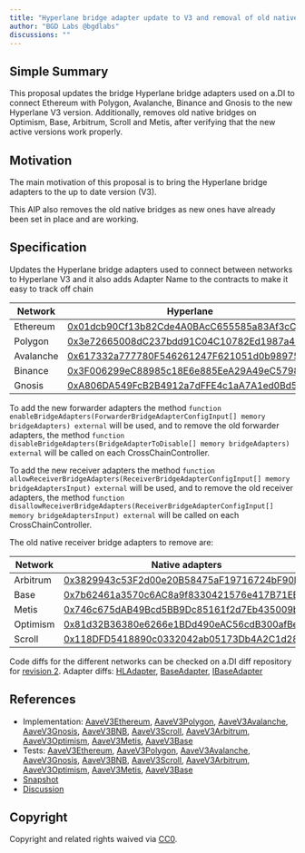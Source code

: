 ```yaml
---
title: "Hyperlane bridge adapter update to V3 and removal of old native bridge adapters"
author: "BGD Labs @bgdlabs"
discussions: ""
---
```


## Simple Summary

This proposal updates the bridge Hyperlane bridge adapters used on a.DI to connect Ethereum with Polygon, Avalanche, Binance and Gnosis to the new
Hyperlane V3 version.
Additionally, removes old native bridges on Optimism, Base, Arbitrum, Scroll and Metis, after verifying that the new active versions work properly.

## Motivation

The main motivation of this proposal is to bring the Hyperlane bridge adapters to the up to date version (V3).

This AIP also removes the old native bridges as new ones have already been set in place and are working.

## Specification

Updates the Hyperlane bridge adapters used to connect between networks to Hyperlane V3 and it also adds Adapter Name to the contracts
to make it easy to track off chain

| Network   | Hyperlane                                                                                                                |
| --------- | ------------------------------------------------------------------------------------------------------------------------ |
| Ethereum  | [0x01dcb90Cf13b82Cde4A0BAcC655585a83Af3cCC1](https://etherscan.io/address/0x01dcb90Cf13b82Cde4A0BAcC655585a83Af3cCC1)    |
| Polygon   | [0x3e72665008dC237bdd91C04C10782Ed1987a4019](https://polygonscan.com/address/0x3e72665008dC237bdd91C04C10782Ed1987a4019) |
| Avalanche | [0x617332a777780F546261247F621051d0b98975Eb](https://snowscan.xyz/address/0x617332a777780F546261247F621051d0b98975Eb)    |
| Binance   | [0x3F006299eC88985c18E6e885EeA29A49eC579882](https://bscscan.com/address/0x3F006299eC88985c18E6e885EeA29A49eC579882)     |
| Gnosis    | [0xA806DA549FcB2B4912a7dFFE4c1aA7A1ed0Bd5C9](https://bscscan.com/address/0xA806DA549FcB2B4912a7dFFE4c1aA7A1ed0Bd5C9)     |

To add the new forwarder adapters the method `function enableBridgeAdapters(ForwarderBridgeAdapterConfigInput[] memory bridgeAdapters) external` will be used,
and to remove the old forwarder adapters, the method `function disableBridgeAdapters(BridgeAdapterToDisable[] memory bridgeAdapters) external` will be called on each CrossChainController.

To add the new receiver adapters the method `function allowReceiverBridgeAdapters(ReceiverBridgeAdapterConfigInput[] memory bridgeAdaptersInput) external` will be used,
and to remove the old receiver adapters, the method `function disallowReceiverBridgeAdapters(ReceiverBridgeAdapterConfigInput[] memory bridgeAdaptersInput) external` will be called on each CrossChainController.

The old native receiver bridge adapters to remove are:

| Network  | Native adapters                                                                                                                   |
| -------- | --------------------------------------------------------------------------------------------------------------------------------- |
| Arbitrum | [0x3829943c53F2d00e20B58475aF19716724bF90Ba](https://arbiscan.io/address/0x3829943c53F2d00e20B58475aF19716724bF90Ba)              |
| Base     | [0x7b62461a3570c6AC8a9f8330421576e417B71EE7](https://basescan.org/address/0x7b62461a3570c6AC8a9f8330421576e417B71EE7)             |
| Metis    | [0x746c675dAB49Bcd5BB9Dc85161f2d7Eb435009bf](https://explorer.metis.io/address/0x746c675dAB49Bcd5BB9Dc85161f2d7Eb435009bf)        |
| Optimism | [0x81d32B36380e6266e1BDd490eAC56cdB300afBe0](https://optimistic.etherscan.io//address/0x81d32B36380e6266e1BDd490eAC56cdB300afBe0) |
| Scroll   | [0x118DFD5418890c0332042ab05173Db4A2C1d283c](https://scrollscan.com/address/0x118DFD5418890c0332042ab05173Db4A2C1d283c)           |

Code diffs for the different networks can be checked on a.DI diff repository for [revision 2](https://github.com/bgd-labs/aDI-diffs/tree/main/diffs/rev2).
Adapter diffs: [HLAdapter](https://github.com/bgd-labs/aDI-diffs/tree/main/diffs/rev2/hyperlane), [BaseAdapter](https://github.com/bgd-labs/aDI-diffs/tree/main/diffs/rev2/base_adapter), [IBaseAdapter](https://github.com/bgd-labs/aDI-diffs/tree/main/diffs/rev2/i_base_adapter)

## References

- Implementation: [AaveV3Ethereum](https://github.com/bgd-labs/aave-proposals-v3/blob/main/src/20240320_Multi_HyperlaneBridgeAdapterUpdateToV3/AaveV3Ethereum_HyperlaneBridgeAdapterUpdateToV3_20240320.sol), [AaveV3Polygon](https://github.com/bgd-labs/aave-proposals-v3/blob/main/src/20240320_Multi_HyperlaneBridgeAdapterUpdateToV3/AaveV3Polygon_HyperlaneBridgeAdapterUpdateToV3_20240320.sol), [AaveV3Avalanche](https://github.com/bgd-labs/aave-proposals-v3/blob/main/src/20240320_Multi_HyperlaneBridgeAdapterUpdateToV3/AaveV3Avalanche_HyperlaneBridgeAdapterUpdateToV3_20240320.sol), [AaveV3Gnosis](https://github.com/bgd-labs/aave-proposals-v3/blob/main/src/20240320_Multi_HyperlaneBridgeAdapterUpdateToV3/AaveV3Gnosis_HyperlaneBridgeAdapterUpdateToV3_20240320.sol), [AaveV3BNB](https://github.com/bgd-labs/aave-proposals-v3/blob/main/src/20240320_Multi_HyperlaneBridgeAdapterUpdateToV3/AaveV3BNB_HyperlaneBridgeAdapterUpdateToV3_20240320.sol), [AaveV3Scroll](https://github.com/bgd-labs/aave-proposals-v3/blob/main/src/20240320_Multi_HyperlaneBridgeAdapterUpdateToV3/AaveV3Scroll_HyperlaneBridgeAdapterUpdateToV3_20240320.sol), [AaveV3Arbitrum](https://github.com/bgd-labs/aave-proposals-v3/blob/main/src/20240320_Multi_HyperlaneBridgeAdapterUpdateToV3/AaveV3Arbitrum_HyperlaneBridgeAdapterUpdateToV3_20240320.sol), [AaveV3Optimism](https://github.com/bgd-labs/aave-proposals-v3/blob/main/src/20240320_Multi_HyperlaneBridgeAdapterUpdateToV3/AaveV3Optimism_HyperlaneBridgeAdapterUpdateToV3_20240320.sol), [AaveV3Metis](https://github.com/bgd-labs/aave-proposals-v3/blob/main/src/20240320_Multi_HyperlaneBridgeAdapterUpdateToV3/AaveV3Metis_HyperlaneBridgeAdapterUpdateToV3_20240320.sol), [AaveV3Base](https://github.com/bgd-labs/aave-proposals-v3/blob/main/src/20240320_Multi_HyperlaneBridgeAdapterUpdateToV3/AaveV3Base_HyperlaneBridgeAdapterUpdateToV3_20240320.sol)
- Tests: [AaveV3Ethereum](https://github.com/bgd-labs/aave-proposals-v3/blob/main/src/20240320_Multi_HyperlaneBridgeAdapterUpdateToV3/AaveV3Ethereum_HyperlaneBridgeAdapterUpdateToV3_20240320.t.sol), [AaveV3Polygon](https://github.com/bgd-labs/aave-proposals-v3/blob/main/src/20240320_Multi_HyperlaneBridgeAdapterUpdateToV3/AaveV3Polygon_HyperlaneBridgeAdapterUpdateToV3_20240320.t.sol), [AaveV3Avalanche](https://github.com/bgd-labs/aave-proposals-v3/blob/main/src/20240320_Multi_HyperlaneBridgeAdapterUpdateToV3/AaveV3Avalanche_HyperlaneBridgeAdapterUpdateToV3_20240320.t.sol), [AaveV3Gnosis](https://github.com/bgd-labs/aave-proposals-v3/blob/main/src/20240320_Multi_HyperlaneBridgeAdapterUpdateToV3/AaveV3Gnosis_HyperlaneBridgeAdapterUpdateToV3_20240320.t.sol), [AaveV3BNB](https://github.com/bgd-labs/aave-proposals-v3/blob/main/src/20240320_Multi_HyperlaneBridgeAdapterUpdateToV3/AaveV3BNB_HyperlaneBridgeAdapterUpdateToV3_20240320.t.sol), [AaveV3Scroll](https://github.com/bgd-labs/aave-proposals-v3/blob/main/src/20240320_Multi_HyperlaneBridgeAdapterUpdateToV3/AaveV3Scroll_HyperlaneBridgeAdapterUpdateToV3_20240320.t.sol), [AaveV3Arbitrum](https://github.com/bgd-labs/aave-proposals-v3/blob/main/src/20240320_Multi_HyperlaneBridgeAdapterUpdateToV3/AaveV3Arbitrum_HyperlaneBridgeAdapterUpdateToV3_20240320.t.sol), [AaveV3Optimism](https://github.com/bgd-labs/aave-proposals-v3/blob/main/src/20240320_Multi_HyperlaneBridgeAdapterUpdateToV3/AaveV3Optimism_HyperlaneBridgeAdapterUpdateToV3_20240320.t.sol), [AaveV3Metis](https://github.com/bgd-labs/aave-proposals-v3/blob/main/src/20240320_Multi_HyperlaneBridgeAdapterUpdateToV3/AaveV3Metis_HyperlaneBridgeAdapterUpdateToV3_20240320.t.sol), [AaveV3Base](https://github.com/bgd-labs/aave-proposals-v3/blob/main/src/20240320_Multi_HyperlaneBridgeAdapterUpdateToV3/AaveV3Base_HyperlaneBridgeAdapterUpdateToV3_20240320.t.sol)
- [Snapshot](TODO)
- [Discussion](TODO)

## Copyright

Copyright and related rights waived via [CC0](https://creativecommons.org/publicdomain/zero/1.0/).
